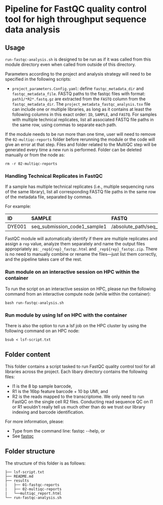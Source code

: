 # Pipeline for FastQC quality control tool for high throughput sequence data analysis

## Usage

`run-fastqc-analysis.sh` is designed to be run as if it was called from this module directory even when called from outside of this directory.

Parameters according to the project and analysis strategy will need to be specified in the following scripts:
- `project_parameters.Config.yaml`: define `fastqc_metadata_dir` and `fastqc_metadata_file`. FASTQ paths to the fastqc files with format: `path1/*R2*.fastq.gz` are extracted from the `FASTQ` column from the `fastqc_metadata_dir`. The `project_metadata_fastqc_analysis.tsv` file can include one or multiple libraries, as long as it contains at least the following columns in this exact order: `ID`, `SAMPLE`, and `FASTQ`. For samples with multiple technical replicates, list all associated FASTQ file paths in the same row, using commas to separate each path.

If the module needs to be run more than one time, user will need to remove the `02-multiqc-reports` folder before rerunning the module or the code will give an error at that step. Files and folder related to the MultiQC step will be generated every time a new run is performed. Folder can be deleted manually or from the node as:

```
rm -r 02-multiqc-reports
```

### Handling Technical Replicates in FastQC 

If a sample has multiple technical replicates (i.e., multiple sequencing runs of the same library), list all corresponding FASTQ file paths in the same row of the metadata file, separated by commas.

For example:


| ID | SAMPLE | FASTQ | 
:----------|:----------|:----------|
| DYE001 | seq_submission_code1_sample1 | /absolute_path/seq_submission_code1/replicate1,/absolute_path/seq_submission_code1/replicate2 | 


FastQC module will automatically identify if there are multiple replicates and assign a `rep` value, analyze them separately and name the output files appropriately as: `_rep${rep}_fastqc.html` and `_rep${rep}_fastqc.zip`. There is no need to manually combine or rename the files—just list them correctly, and the pipeline takes care of the rest.


### Run module on an interactive session on HPC within the container

To run the script on an interactive session on HPC, please run the following command from an interactive compute node (while within the container):

```
bash run-fastqc-analysis.sh
```

### Run module by using lsf on HPC with the container

There is also the option to run a lsf job on the HPC cluster by using the following command on an HPC node:

```
bsub < lsf-script.txt
```


## Folder content
This folder contains a script tasked to run FastQC quality control tool for all libraries across the project.
Each libary directory contains the following files:
- I1 is the 8 bp sample barcode, 
- R1 is the 16bp feature barcode + 10 bp UMI, and 
- R2 is the reads mapped to the transcriptome.
We only need to run FastQC on the single cell R2 files. Conducting read sequence QC on I1 or R1 wouldn't really tell us much other than do we trust our library indexing and barcode identification.

For more information, please:
- Type from the command line: fastqc --help, or
- See [fastqc](https://www.bioinformatics.babraham.ac.uk/projects/fastqc/)

## Folder structure 

The structure of this folder is as follows:

```
├── lsf-script.txt
├── README.md
├── results
|   ├── 01-fastqc-reports
|   ├── 02-multiqc-reports
|   └──multiqc_report.html
└── run-fastqc-analysis.sh
```

